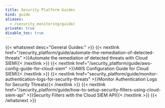 ```yaml
---
title: Security Platform Guides
kind: guide
aliases:
  - /security_monitoring/guide/
private: true
disable_toc: true
---
```


{{< whatsnext desc="General Guides:" >}}
    {{< nextlink href="/security_platform/guide/automate-the-remediation-of-detected-threats" >}}Automate the remediation of detected threats with Cloud SIEM{{< /nextlink >}}
    {{< nextlink href="/security_platform/guide/aws-config-guide-for-cloud-siem" >}}AWS Configuration Guide for Cloud SIEM{{< /nextlink >}}
    {{< nextlink href="security_platform/guide/monitor-authentication-logs-for-security-threats" >}}Monitor Authentication Logs for Security Threats{{< /nextlink >}}
    {{< nextlink href="/security_platform/guide/how-to-setup-security-filters-using-cloud-siem-api" >}}Security Filters with the Cloud SIEM API{{< /nextlink >}}
{{< /whatsnext >}}
